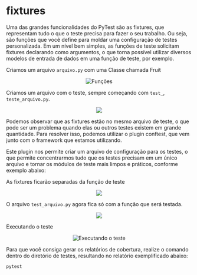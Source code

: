 # fixtures

Uma das grandes funcionalidades do PyTest são as fixtures, que representam tudo o que o teste precisa para fazer o seu trabalho. Ou seja, são funções que você define para moldar uma configuração de testes personalizada. Em um nível bem simples, as funções de teste solicitam fixtures declarando como argumentos, o que torna possível utilizar diversos modelos de entrada de dados em uma função de teste, por exemplo.

Criamos um arquivo `arquivo.py` com uma Classe chamada Fruit

<div align="center">

![Funções](../docs/images/arquivo.png)

</div>

Criamos um arquivo com o teste, sempre começando com `test_`, `teste_arquivo.py`. 

<div align="center">

![](../docs/images/test_arquivo-old.png)

</div>

Podemos observar que as fixtures estão no mesmo arquivo de teste, o que pode ser um problema quando elas ou outros testes existem em grande quantidade. Para resolver isso, podemos utilizar o plugin conftest, que vem junto com o framework que estamos utilizando.

Este plugin nos permite criar um arquivo de configuração para os testes, o que permite concentrarmos tudo que os testes precisam em um único arquivo e tornar os módulos de teste mais limpos e práticos, conforme exemplo abaixo:

As fixtures ficarão separadas da função de teste

<div align="center">

![](../docs/images/conftest.png)

</div>

O arquivo `test_arquivo.py` agora fica só com a função que será testada.

<div align="center">

![](../docs/images/test_arquivo.png)

</div>


Executando o teste

<div align="center">

![Executando o teste](../docs/images/exec-pytest.png)

</div>

Para que você consiga gerar os relatórios de cobertura, realize o comando dentro do diretório de testes, resultando no relatório exemplificado abaixo:

```bash
pytest
```
